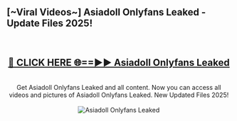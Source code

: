 <h2>[~Viral Videos~] Asiadoll Onlyfans Leaked - Update Files 2025!</h2>
<br>
<div align="center">
<h2><a href="https://betterlinks.top/A2PfLJ" rel="nofollow">🔴 CLICK HERE 🌐==►► Asiadoll Onlyfans Leaked</a></h2>
<br>
Get Asiadoll Onlyfans Leaked and all content. Now you can access all videos and pictures of Asiadoll Onlyfans Leaked. New Updated Files 2025!
<br>
<br>
<a href="https://betterlinks.top/A2PfLJ" rel="nofollow" data-target="animated-image.originalLink"><img src="https://i.ibb.co.com/WyWwxjT/player-gif2.gif" alt="Asiadoll Onlyfans Leaked" style="max-width: 100%; display: inline-block;" data-target="animated-image.originalImage"></a>
</div>
<br>
